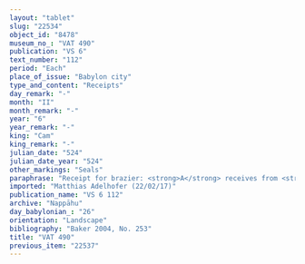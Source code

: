 ```yaml
---
layout: "tablet"
slug: "22534"
object_id: "8478"
museum_no_: "VAT 490"
publication: "VS 6"
text_number: "112"
period: "Each"
place_of_issue: "Babylon city"
type_and_content: "Receipts"
day_remark: "-"
month: "II"
month_remark: "-"
year: "6"
year_remark: "-"
king: "Cam"
king_remark: "-"
julian_date: "524"
julian_date_year: "524"
other_markings: "Seals"
paraphrase: "Receipt for brazier: <strong>A</strong> receives from <strong>B</strong> on behalf of <strong>D</strong> a brazier (<em>mu&scaron;ahhinnu</em>) weighing 4(?) minas of bronze that <strong>D</strong> owes to <strong>A</strong>&nbsp;and <strong><sup>f</sup>C</strong>. [2 lines lost] 2 witnesses and the scribe (Dunqu/Tabn&ecirc;a//&Scaron;ang&ucirc;-Gula).<br /> &nbsp;<br /> <strong>A</strong>&nbsp;= Itti-Nab&ucirc;-Balāṭu/Nab&ucirc;-bālti-ilī//Atkuppu; <strong>B</strong>&nbsp;= Iddin-Nab&ucirc;/Nab&ucirc;-bān-zēri//Nappāhu; <strong><sup>f</sup>C</strong>&nbsp;= [Lū]-dia/Nab&ucirc;-bālti-ilī//Atkuppu (sister of <strong>A</strong>); <strong>D</strong>&nbsp;= Ardia<br /> &nbsp;"
imported: "Matthias Adelhofer (22/02/17)"
publication_name: "VS 6 112"
archive: "Nappāhu"
day_babylonian_: "26"
orientation: "Landscape"
bibliography: "Baker 2004, No. 253"
title: "VAT 490"
previous_item: "22537"
---
```


